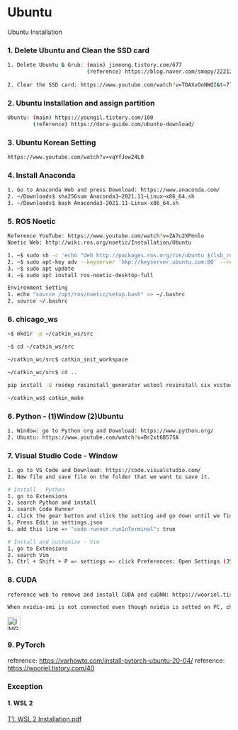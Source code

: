 # Ubuntu
Ubuntu Installation

### 1. Delete Ubuntu and Clean the SSD card

```bash
1. Delete Ubuntu & Grub: (main) jimnong.tistory.com/677
                         (reference) https://blog.naver.com/smopy/222128374955
                         
2. Clear the SSD card: https://www.youtube.com/watch?v=TDAXvOoNWQI&t=77s     
```

### 2. Ubuntu Installation and assign partition
```bash
Ubuntu: (main) https://youngil.tistory.com/100
        (reference) https://dora-guide.com/ubuntu-download/
```        

### 3. Ubuntu Korean Setting
```bash
https://www.youtube.com/watch?v=vqYfJow24L0
```

### 4. Install Anaconda
```bash
1. Go to Anaconda Web and press Download: https://www.anaconda.com/
2. ~/Downloads$ sha256sum Anaconda3–2021.11–Linux–x86_64.sh
3. ~/Downloads$ bash Anaconda3-2021.11-Linux-x86_64.sh

```

### 5. ROS Noetic
```bash
Reference YouTube: https://www.youtube.com/watch?v=ZA7u2XPmnlo
Noetic Web: http://wiki.ros.org/noetic/Installation/Ubuntu

1. ~$ sudo sh -c 'echo "deb http://packages.ros.org/ros/ubuntu $(lsb_release -sc) main" > /etc/apt/sources.list.d/ros-latest.list'
2. ~$ sudo apt-key adv --keyserver 'hkp://keyserver.ubuntu.com:80' --recv-key C1CF6E31E6BADE8868B172B4F42ED6FBAB17C654
3. ~$ sudo apt update
4. ~$ sudo apt install ros-noetic-desktop-full

Environment Setting
1. echo "source /opt/ros/noetic/setup.bash" >> ~/.bashrc
2. source ~/.bashrc
```

### 6. chicago_ws
```bash
~$ mkdir -p ~/catkin_ws/src

~$ cd ~/catkin_ws/src

~/catkin_wc/src$ catkin_init_workspace

~/catkin_wc/src$ cd ..

pip install -U rosdep rosinstall_generator wstool rosinstall six vcstools

~/catkin_ws$ catkin_make
```


### 6. Python - (1)Window (2)Ubuntu
```bash
1. Window: go to Python org and Download: https://www.python.org/
2. Ubuntu: https://www.youtube.com/watch?v=Br2xt6B57SA
```

### 7. Visual Studio Code - Window
```bash
1. go to VS Code and Download: https://code.visualstudio.com/
2. New file and save file on the folder that we want to save it.

# Install - Python
1. go to Extensions
2. search Python and install
3. search Code Runner
4. click the gear button and click the setting and go down until we find Code Actions On Save.
5. Press Edit in settings.json
6. add this line => "code-runner.runInTerminal": true

# Install and customize - Vim
1. go to Extensions
2. search Vim
3. Ctrl + Shift + P => settings => click Preferences: Open Settings (JSON)
```
### 8. CUDA
```bash
reference web to remove and install CUDA and cuDNN: https://wooriel.tistory.com/53

When nvidia-smi is not connected even though nvidia is setted on PC, change the security boot option to disable.
```
<img width="30" alt="IMG" src="https://user-images.githubusercontent.com/73331241/158287222-1899b183-d0d5-4abd-8f5c-fab63c9df186.png">

### 9. PyTorch
reference: https://varhowto.com/install-pytorch-ubuntu-20-04/
reference: https://wooriel.tistory.com/40

### Exception
#### 1. WSL 2
[T1. WSL 2 Installation.pdf](https://github.com/ChicagoPark/Ubuntu/files/8239224/T1.WSL.2.Installation.pdf)

